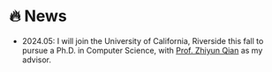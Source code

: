 # 🔥 News

- 2024.05: I will join the University of California, Riverside this fall to pursue a Ph.D. in Computer Science, with [Prof. Zhiyun Qian](https://www.cs.ucr.edu/~zhiyunq/index.html) as my advisor.
